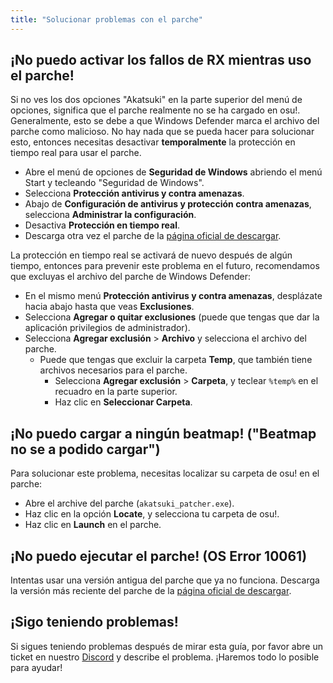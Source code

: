 ```yaml
---
title: "Solucionar problemas con el parche"
---
```


## ¡No puedo activar los fallos de RX mientras uso el parche!
Si no ves los dos opciones "Akatsuki" en la parte superior del menú de opciones, significa que el parche realmente no se ha cargado en osu!. Generalmente, esto se debe a que Windows Defender marca el archivo del parche como malicioso. No hay nada que se pueda hacer para solucionar esto, entonces necesitas desactivar **temporalmente** la protección en tiempo real para usar el parche.
- Abre el menú de opciones de **Seguridad de Windows** abriendo el menú Start y tecleando "Seguridad de Windows".
- Selecciona **Protección antivirus y contra amenazas**.
- Abajo de **Configuración de antivirus y protección contra amenazas**, selecciona **Administrar la configuración**.
- Desactiva **Protección en tiempo real**.
- Descarga otra vez el parche de la [página oficial de descargar](https://akatsuki.gg/patcher).

La protección en tiempo real se activará de nuevo después de algún tiempo, entonces para prevenir este problema en el futuro, recomendamos que excluyas el archivo del parche de Windows Defender:
- En el mismo menú **Protección antivirus y contra amenazas**, desplázate hacia abajo hasta que veas **Exclusiones**.
- Selecciona **Agregar o quitar exclusiones** (puede que tengas que dar la aplicación privilegios de administrador).
- Selecciona **Agregar exclusión** > **Archivo** y selecciona el archivo del parche.
    - Puede que tengas que excluir la carpeta **Temp**, que también tiene archivos necesarios para el parche.
        - Selecciona **Agregar exclusión** > **Carpeta**, y teclear `%temp%` en el recuadro en la parte superior.
        - Haz clic en **Seleccionar Carpeta**.

## ¡No puedo cargar a ningún beatmap! ("Beatmap no se a podido cargar")
Para solucionar este problema, necesitas localizar su carpeta de osu! en el parche:
- Abre el archive del parche (`akatsuki_patcher.exe`).
- Haz clic en la opción **Locate**, y selecciona tu carpeta de osu!.
- Haz clic en **Launch** en el parche.

## ¡No puedo ejecutar el parche! (OS Error 10061)
Intentas usar una versión antigua del parche que ya no funciona. Descarga la versión más reciente del parche de la [página oficial de descargar](https://akatsuki.gg/patcher).

## ¡Sigo teniendo problemas!
Si sigues teniendo problemas después de mirar esta guía, por favor abre un ticket en nuestro [Discord](https://akatsuki.gg/discord) y describe el problema. ¡Haremos todo lo posible para ayudar!
